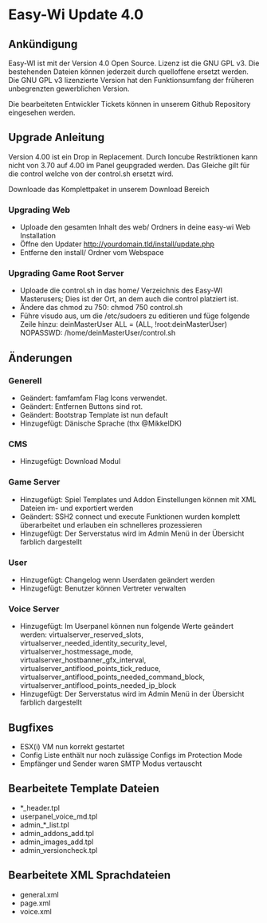 # Easy-Wi Update 4.0

## Ankündigung

Easy-WI ist mit der Version 4.0 Open Source. Lizenz ist die GNU GPL v3. Die bestehenden Dateien können jederzeit durch quelloffene ersetzt werden. Die GNU GPL v3 lizenzierte Version hat den Funktionsumfang der früheren unbegrenzten gewerblichen Version.

Die bearbeiteten Entwickler Tickets können in unserem Github Repository eingesehen werden.

## Upgrade Anleitung

Version 4.00 ist ein Drop in Replacement. Durch Ioncube Restriktionen kann nicht von 3.70 auf 4.00 im Panel geupgraded werden. Das Gleiche gilt für die control welche von der control.sh ersetzt wird.

Downloade das Komplettpaket in unserem Download Bereich

### Upgrading Web

- Uploade den gesamten Inhalt des web/ Ordners in deine easy-wi Web Installation
- Öffne den Updater http://yourdomain.tld/install/update.php
- Entferne den install/ Ordner vom Webspace

### Upgrading Game Root Server

- Uploade die control.sh in das home/ Verzeichnis des Easy-WI Masterusers; Dies ist der Ort, an dem auch die control platziert ist.
- Ändere das chmod zu 750: chmod 750 control.sh
- Führe visudo aus, um die /etc/sudoers zu editieren und füge folgende Zeile hinzu: deinMasterUser ALL = (ALL, !root:deinMasterUser) NOPASSWD: /home/deinMasterUser/control.sh

## Änderungen

### Generell

- Geändert: famfamfam Flag Icons verwendet.
- Geändert: Entfernen Buttons sind rot.
- Geändert: Bootstrap Template ist nun default
- Hinzugefügt: Dänische Sprache (thx @MikkelDK)

### CMS

- Hinzugefügt: Download Modul

### Game Server

- Hinzugefügt: Spiel Templates und Addon Einstellungen können mit XML Dateien im- und exportiert werden
- Geändert: SSH2 connect und execute Funktionen wurden komplett überarbeitet und erlauben ein schnelleres prozessieren
- Hinzugefügt: Der Serverstatus wird im Admin Menü in der Übersicht farblich dargestellt

### User

- Hinzugefügt: Changelog wenn Userdaten geändert werden
- Hinzugefügt: Benutzer können Vertreter verwalten

### Voice Server

- Hinzugefügt: Im Userpanel können nun folgende Werte geändert werden: virtualserver_reserved_slots, virtualserver_needed_identity_security_level, virtualserver_hostmessage_mode, virtualserver_hostbanner_gfx_interval, virtualserver_antiflood_points_tick_reduce, virtualserver_antiflood_points_needed_command_block, virtualserver_antiflood_points_needed_ip_block
- Hinzugefügt: Der Serverstatus wird im Admin Menü in der Übersicht farblich dargestellt

## Bugfixes

- ESX(i) VM nun korrekt gestartet
- Config Liste enthält nur noch zulässige Configs im Protection Mode
- Empfänger und Sender waren SMTP Modus vertauscht

## Bearbeitete Template Dateien

- *_header.tpl
- userpanel_voice_md.tpl
- admin_*_list.tpl
- admin_addons_add.tpl
- admin_images_add.tpl
- admin_versioncheck.tpl

## Bearbeitete XML Sprachdateien

- general.xml
- page.xml
- voice.xml

